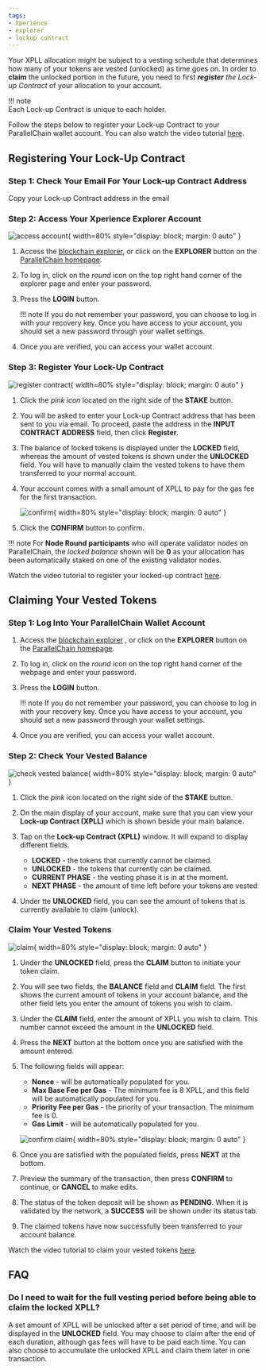 ```yaml
---
tags:
- Xperience
- explorer
- lockup contract
---
```


Your XPLL allocation might be subject to a vesting schedule that determines how many of your tokens are vested (unlocked) as time goes on. In order to **claim** the unlocked portion in the future, you need to first ***register** the Lock-up Contract* of your allocation to your account. 

!!! note    
    Each Lock-up Contract is unique to each holder. 
    
Follow the steps below to register your Lock-up Contract to your ParallelChain wallet account. You can also watch the video tutorial [here](https://www.youtube.com/watch?v=ZxojrGycSmQ).

## Registering Your Lock-Up Contract


### Step 1: Check Your Email For Your Lock-up Contract Address
Copy your Lock-up Contract address in the email


### Step 2: Access Your Xperience Explorer Account
![access account](../../img/explorer/lock-up/1_login.jpg){ width=80%  style="display: block; margin: 0 auto" } 

1. Access the [blockchain explorer](https://explorer.parallelchain.io/explorer?network=Mainnet), or click on the **EXPLORER** button on the [ParallelChain homepage](https://parallelchain.io/).
2. To log in, click on the *round* icon on the top right hand corner of the explorer page and enter your password.
3. Press the **LOGIN** button.

    !!! note
        If you do not remember your password, you can choose to log in with your recovery key. Once you have access to your account, you should set a new password through your wallet settings.

4. Once you are verified, you can access your wallet account.


### Step 3: Register Your Lock-Up Contract
![register contract](../../img/explorer/lock-up/2_contract.jpg){ width=80%  style="display: block; margin: 0 auto" } 

1. Click the *pink icon* located on the right side of the **STAKE** button.
2. You will be asked to enter your Lock-up Contract address that has been sent to you via email. To proceed, paste the address in the **INPUT CONTRACT ADDRESS** field, then click **Register**.
3. The balance of locked tokens is displayed under the **LOCKED** field, whereas the amount of vested tokens is shown under the **UNLOCKED** field. You will have to manually claim the vested tokens to have them transferred to your normal account.
4. Your account comes with a small amount of XPLL to pay for the gas fee for the first transaction.

    ![confirm](../../img/explorer/lock-up/4_confirm.jpg){ width=80%  style="display: block; margin: 0 auto" } 

5. Click the **CONFIRM** button to confirm.


!!! note
    For **Node Round participants** who will operate validator nodes on ParallelChain, the *locked balance* shown will be **0** as your allocation has been automatically staked on one of the existing validator nodes.


Watch the video tutorial to register your locked-up contract [here](https://youtu.be/ZxojrGycSmQ).


## Claiming Your Vested Tokens


### Step 1: Log Into Your ParallelChain Wallet Account


1. Access the [blockchain explorer](explorer.parallelchain.io) , or click on the **EXPLORER** button on the [ParallelChain homepage](https://parallelchain.io/).

2. To log in, click on the *round* icon on the top right hand corner of the webpage and enter your password.


3. Press the **LOGIN** button.


    !!! note
        If you do not remember your password, you can choose to log in with your recovery key. Once you have access to your account, you should set a new password through your wallet settings.


4. Once you are verified, you can access your wallet account.


### Step 2: Check Your Vested Balance
![check vested balance](../../img/explorer/lock-up/5_click_button.jpg){ width=80%  style="display: block; margin: 0 auto" } 


1. Click the *pink* icon located on the right side of the **STAKE** button.

2. On the main display of your account, make sure that you can view your **Lock-up Contract (XPLL)** which is shown beside your main balance.

3. Tap on the **Lock-up Contract (XPLL)** window. It will expand to display different fields.


    - **LOCKED** - the tokens that currently cannot be claimed.
    - **UNLOCKED** - the tokens that currently can be claimed.
    - **CURRENT PHASE** - the vesting phase it is in at the moment.
    - **NEXT PHASE** - the amount of time left before your tokens are vested

4. Under tte **UNLOCKED** field, you can see the amount of tokens that is currently available to claim (unlock).


### Claim Your Vested Tokens
![claim](../../img/explorer/lock-up/6_claim.jpg){ width=80%  style="display: block; margin: 0 auto" } 

1. Under the **UNLOCKED** field, press the **CLAIM** button to initiate your token claim.

2. You will see two fields, the **BALANCE** field and **CLAIM** field. The first shows the current amount of tokens in your account balance, and the other field lets you enter the amount of tokens you wish to claim.

3. Under the **CLAIM** field, enter the amount of XPLL you wish to claim. This number cannot exceed the amount in the **UNLOCKED** field.

4. Press the **NEXT** button at the bottom once you are satisfied with the amount entered.

5. The following fields will appear:

    - **Nonce** - will be automatically populated for you.
    - **Max Base Fee per Gas** - The minimum fee is 8 XPLL, and this field will be automatically populated for you.
    - **Priority Fee per Gas** - the priority of your transaction. The minimum fee is 0.
    - **Gas Limit** - will be automatically populated for you.


    ![confirm claim](../../img/explorer/lock-up/7_confirm_claim.jpg){ width=80%  style="display: block; margin: 0 auto" } 

6. Once you are satisfied with the populated fields, press **NEXT** at the bottom.

7. Preview the summary of the transaction, then press **CONFIRM** to continue, or **CANCEL** to make edits.

8. The status of the token deposit will be shown as **PENDING**. When it is validated by the network, a **SUCCESS** will be shown under its status tab.

9. The claimed tokens have now successfully been transferred to your account balance.

Watch the video tutorial to claim your vested tokens [here](https://youtu.be/ZxojrGycSmQ).


## FAQ

### Do I need to wait for the full vesting period before being able to claim the locked XPLL?


A set amount of XPLL will be unlocked after a set period of time, and will be displayed in the **UNLOCKED** field. You may choose to claim after the end of each duration, although gas fees will have to be paid each time. You can also choose to accumulate the unlocked XPLL and claim them later in one transaction.